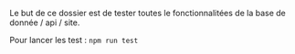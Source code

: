 Le but de ce dossier est de tester toutes le fonctionnalitées de la base de donnée / api / site.

Pour lancer les test : `npm run test`
